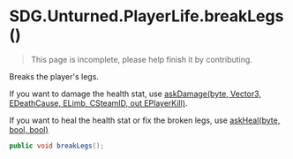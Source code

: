 # SDG.Unturned.PlayerLife.breakLegs()

> This page is incomplete, please help finish it by contributing.

Breaks the player's legs.

If you want to damage the health stat, use [askDamage(byte, Vector3, EDeathCause, ELimb, CSteamID, out EPlayerKill)](scripting/sdg/unturned/playerlife/askheal).

If you want to heal the health stat or fix the broken legs, use [askHeal(byte, bool, bool)](scripting/sdg/unturned/playerlife/askheal)

```csharp
public void breakLegs();
```